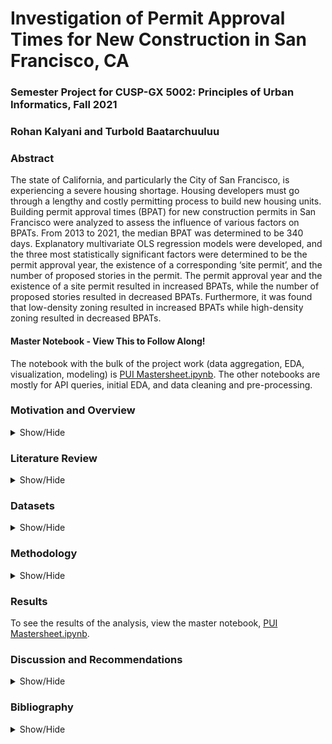 # Investigation of Permit Approval Times for New Construction in San Francisco, CA

### Semester Project for CUSP-GX 5002: Principles of Urban Informatics, Fall 2021

### Rohan Kalyani and Turbold Baatarchuuluu

### Abstract

The state of California, and particularly the City of San Francisco, is experiencing a severe housing shortage. Housing developers must go through a lengthy and costly permitting process to build new housing units. Building permit approval times (BPAT) for new construction permits in San Francisco were analyzed to assess the influence of various factors on BPATs. From 2013 to 2021, the median BPAT was determined to be 340 days. Explanatory multivariate OLS regression models were developed, and the three most statistically significant factors were determined to be the permit approval year, the existence of a corresponding ‘site permit’, and the number of proposed stories in the permit. The permit approval year and the existence of a site permit resulted in increased BPATs, while the number of proposed stories resulted in decreased BPATs. Furthermore, it was found that low-density zoning resulted in increased BPATs while high-density zoning resulted in decreased BPATs.

#### Master Notebook - View This to Follow Along!
The notebook with the bulk of the project work (data aggregation, EDA, visualization, modeling) is [PUI Mastersheet.ipynb](https://github.com/rohanskalyani/sfpermittimes/blob/main/PUI%20Mastersheet.ipynb). The other notebooks are mostly for API queries, initial EDA, and data cleaning and pre-processing. 

### Motivation and Overview
<details>
<summary>Show/Hide</summary>
The State of California has among the highest housing prices in the United States for a multitude of reasons, most notably because of a massive housing to jobs imbalance caused by decades of sluggish housing construction that isn’t keeping up with the demand<sup>[1]</sup>. High housing costs have displaced more than a million Californians, forced commuters to live in more auto-dependent areas (thus increasing greenhouse gas emissions), and has left the state with an egregious homelessness problem. These problems are particularly pronounced in the City of San Francisco, at the heart of the San Francisco Bay Area, whose astronomically high housing construction costs have further exacerbated the problem. High housing costs have displaced more than a million Californians, forced commuters to live in more auto-dependent areas (thus increasing greenhouse gas emissions), and has left the state with an egregious homelessness problem<sup>[2]</sup>. These problems are particularly pronounced in the City of San Francisco, at the heart of the San Francisco Bay Area, whose astronomically high housing construction costs have further exacerbated the problem.
  <br>
  <br/>
Many cities in the Bay Area (and especially San Francisco) have strict exclusionary zoning ordinances (i.e. land zoned exclusively for single-family homes) and other onerous building regulations (e.g. minimum parking requirements, maximum floor area ratios, minimum lot sizes) that inflate construction costs and severely restrict the type of housing that can be profitably built<sup>[3]</sup>. Another factor that contributes to San Francisco’s high housing construction costs is building permit approval times (BPATs). Housing developers have to wait for their building plans to be approved by the San Francisco Planning Department (SFPD) and the San Francisco Department of Building Inspections (SFDBI) during the plan check process before they can start construction. This is of course a necessary step in ensuring the safety of a proposed building, but many permits end up having unnecessarily long approval times. As of 2021, the median wait time for new construction permits from SFDBI is **797** days. This causes severe delays and huge cost-overruns in development projects, resulting from increased financial uncertainty, as well as wasted land, materials, and labor costs. Delays in building permit approvals are so widespread that many developers have resorted to hiring specialized private permit expeditors to move projects through the review process in a more timely manner<sup>[3]</sup>, which could have serious equity implications.
  <br>
  <br/>
This project seeks to quantify the statistical effects of a variety of factors that could explain BPATs for SFDBI through linear regression analysis. BPATs have changed significantly over time, so to get a better understanding of the current situation, the project will focus on permits issued from 2013-present. Also, since this project’s primary purpose is to examine an aspect of California’s housing crisis (a supply-side problem), the permitting data that will ultimately be collected will refer only to permits that add units of housing to the overall supply (i.e. new construction permits). Permits that refer to non-residential construction, as well as demolition and remodels will be excluded from the analysis.
</details>

### Literature Review
<details>
<summary>Show/Hide</Summary>
One of the only in-depth investigations of the permitting approval process in San Francisco that could be found was conducted by former UC Berkeley Terner Center for Housing Innovation Master’s student Brian Goggin in his report, *Measuring the Length of the Housing Development Review Process* in San Francisco<sup>[6]</sup>, published in 2018. Goggin goes into great detail about the myriad of data quality issues in San Francisco planning and permitting data. In fact, one of his main conclusions is that data quality on the permitting review process needs to be improved. Outside of that, he also found that low-density neighborhoods outside of the dense downtown core had some of the longest permitting review times, and that smaller (>10 units) and mid-size developments (10-50 units) took longer for approval than larger developments (<50 units)
</details>

### Datasets
  <details>
    <summary>Show/Hide</summary>
    
The datasets used for this analysis are as follows:
* SFDBI Historical Building Permits Data (2013-Present)<sup>[4]</sup>
* SFPD Permitting Data (1920-Present)<sup>[5]</sup>
*	SF Assessor Historical Secured Property Tax Rolls (2007-2020)<sup>[7]</sup>
*	SF Active and Retired Land Parcels (2021)<sup>[8]</sup>
*	US Census Bureau → American Community Survey for San Francisco County (2019)<sup>[9]</sup>

All data related to San Francisco was obtained from SF's Open Data portal, [datasf.org](https://datasf.org/opendata/ "SF Open Data")
  </details>
  
### Methodology
<details>
<summary>Show/Hide</Summary>
The first step in this project was to synthesize data sets from the various chosen sources into one master data set that will be used for regression analysis. After cleaning the datasets individually, and filtering for permits that are specific to new housing construction in the DBI dataset (e.g. removing permits for ‘over-the-counter alterations’ which don’t add units of housing), the number of viable permits with permissible data quality went from ~300,000 permits to ~1000 permits. Furthermore, only a handful of features were remaining after the cleaning process, as many of the other features of interest, especially from the SFPD Permitting set (e.g. number of affordable units, presence of accessory dwelling units), had very poor data quality. 
  <br>
  <br/>
Due to issues with the way parcel numbers were recorded in the DBI dataset (i.e. expired parcels that had been split into different parcels in the official SF parcels dataset), merging the DBI data with the tax assessor’s dataset and the parcel shapefile resulted in the loss of another ~300 permits. The final master dataset ultimately only had 693 data points and 10 features:  
  
* Property Area (sq. ft) [Tax Assessor]
* Total Taxable Value of Parcel ($) [Tax Assessor]
* Estimated Cost of Permit Plan ($) [DBI]
* Revised Cost of Permit Plan ($) [DBI]
* Existence of Site Permit (Boolean) [DBI]
* Proposed Number of Units in Permit Plan [DBI]
* Proposed Number of Stories in Permit Plan [DBI]
* Year of Permit Approval [DBI]
* Median Household Income ($) [ACS]
* Parcel Zoning Code Assignment (dummy variable) [SF Parcels]  
  
Before regressions were performed using this dataset, a final exploratory analysis was conducted. A wait time distribution plot was constructed, correlation tables to assess feature multicollinearity were generated, and the BPATs were plotted against every feature to assess spread and correlation. Significant numbers of outliers were detected (e.g. permits with property area greater than 50,000 sqft, which is highly unusual for a small city such as San Francisco), so a final filter step was done to remove the worst outliers, bringing the number of new construction permits to 656. This number seemed rather low, so to ensure the data was grounded in truth, the total number of proposed units for every year in the dataset was cross-verified to be within the same order of magnitude with housing unit production numbers from a housing development pipeline report by the San Francisco Planning Department<sup>[11]</sup>. 

#### Technology
Since the purpose of this project is to investigate possible reasons for long wait times (i.e. create an explanatory model), the data was not split into a training and testing set. Instead, cross-validation in the parameter estimator function was relied upon to reduce bias. For model selection, a lasso cross-validation parameter estimator was chosen in tandem with a forward-searching sequential feature selector, all under the sci-kit learn Python package (known as linear_model.LassoCV and SequentialFeatureSelector, respectively). This combination was selected for its computational speed and statistical robustness. The selector was set to iterate through the full range of possible features (i.e. from 1 to 10 features) and report relevant statistics about the model’s performance. A final model was chosen from the candidate models based on its R2, as well as the statistical significance and the assessed multicollinearity of the component features.
</details>
  
### Results
To see the results of the analysis, view the master notebook, [PUI Mastersheet.ipynb](https://github.com/rohanskalyani/sfpermittimes/blob/main/PUI%20Mastersheet.ipynb).
  
### Discussion and Recommendations
 <details>
   <summary>Show/Hide</summary>
The final regression model identified the existence of site permits, the permit issuance year and the proposed number of stories as the most statistically significant features. The R<sup>2</sup> of the final model indicates that the model’s features were able to explain 33.4% of the variance in the sample BPATs. The permit issuance year was the most impactful feature. This reflects general time-series trends for BPATs in San Francisco. The statistical significance and degree to which the approval year has affected BPATs is a clear sign that the building permit approval process in San Francisco is highly dysfunctional and only getting worse.
   <br>
   <br/>
The existence of site permits is the next most significant regressor for increased BPATs. A site permit is typically required for all new buildings and alterations to existing structures as defined by the San Francisco Building Code<sup>[10]</sup>. However, for unclear reasons, a significant number of permits for new construction do not have a ‘Site Permit’ flag in DBI dataset, enough to have a statistically significant effect on BPATs. Within the original, uncleaned DBI dataset, 33% of all new construction permits have no Site Permit flag, which is interesting considering that site permits are supposedly mandatory for all new construction. The reason for this discrepancy is unknown, though it is plausible that DBI staff, under corrupting influence, waived site permit requirements for preferential developers, as an official San Francisco Public Integrity Review recently found<sup>[14]</sup>. Further investigation is definitely required and DBI’s culture of corruption should definitely be addressed, as San Francisco Mayor London Breed is attempting to do after a slew of high-profile corruption scandals at the DBI<sup>[13]</sup>.
   <br>
   <br/>
The only statistically significant regressor that had a negative impact on BPATs was the proposed number of stories. This contradicts our original hypothesis that taller, denser construction would lead to longer BPATs. This result is consistent with Goggin’s Terner Center report, where mid to large-sized developments were approved faster than smaller developments. A plausible reason for this is the permit expediting industry, in which well-capitalized developers seek to speed up the review process to build taller, higher-margin apartment buildings. 
   <br>
   <br/>
As for the effect that zoning code assignments played on BPATs, permits that were zoned for residential low-density tended to have longer BPATs (i.e. positive coefficient) than permits zoned for high-density (i.e. negative coefficient), which is consistent with Goggin’s findings that lower-density neighborhoods had longer approval times. It is also consistent with this report’s own findings that permits with more proposed stories (i.e. higher density) have shorter BPATs. A caveat is that the zoning code dummy variables were not statistically significant at 95% confidence, possibly as a result of poor data quality, so further research and better data is needed to increase confidence in this result.
   <br>
   <br/> 
Municipal governments collect vast amounts of data regarding each new permit, yet the reporting quality on this data leaves a lot to be desired. A standardized open data reporting format should be developed for housing permits to promote better analysis and accountability in housing development. On this front, California is moving in the right direction; just this year, the California State Legislature passed SB 477, the Housing Data Act, written by State Senator Scott Wiener, which will improve housing data standards across the entire state<sup>[12]</sup>.
   </details>
  
### Bibliography
  <details>
    <summary>Show/Hide</summary>
[1]Californians: Here’s why your housing costs are so high: CalMatters (Sept. 2021)
https://calmatters.org/explainers/housing-costs-high-california/

[2]California’s High Housing Costs - Causes and Consequences: California Legislative Analyst’s Office (2015)
https://lao.ca.gov/reports/2015/finance/housing-costs/housing-costs.pdf

[3]The Hard Costs of Construction: Recent Trends in Labor and Materials Costs for Apartment Buildings in California: Terner Center for Housing Innovation, University of California, Berkeley (Mar. 2020)
https://ternercenter.berkeley.edu/wp-content/uploads/2020/08/Hard_Construction_Costs_March_2020.pdf

[4]San Francisco Department of Building Inspections Historical Building Permits
https://data.sfgov.org/Housing-and-Buildings/Building-Permits/i98e-djp9

[5]San Francisco Department of Planning Historical Permit Data
https://data.sfgov.org/Housing-and-Buildings/SF-Planning-Permitting-Data/kncr-c6jw

[6]Brian Goggin.Measuring the Length of the Housing Development Review Process in San Francisco (2017)
https://ternercenter.berkeley.edu/wp-content/uploads/2018/05/Goggin_Permitting_Timelines_July_2018.pdf

[7]Assessor Historical Secured Property Tax Rolls
https://data.sfgov.org/Housing-and-Buildings/Assessor-Historical-Secured-Property-Tax-Rolls/wv5m-vpq2

[8]Parcels – Active and Retired
https://data.sfgov.org/Geographic-Locations-and-Boundaries/Parcels-Active-and-Retired/acdm-wktn

[9]US Census Bureau → American Community Survey for San Francisco County (2019)
https://www.census.gov/quickfacts/sanfranciscocountycalifornia 

[10]SAN FRANCISCO BUILDING INSPECTION COMMISSION CODES
https://codelibrary.amlegal.com/codes/san_francisco/latest/sf_planning/0-0-0-19797

[11]2020 San Francisco Housing Inventory (Apr. 2021)
https://sfplanning.org/sites/default/files/documents/reports/2020_Housing_Inventory.pdf

[12]Senator Scott Wiener (D-San Francisco)’s Housing Data Act, Senate Bill 477
https://leginfo.legislature.ca.gov/faces/billTextClient.xhtml?bill_id=202120220SB477 (Sep. 2021)

[13]Bay City News: Mayor cracks down on ‘corrupt’ Department of Building Inspection (Sep. 2021)
https://www.sfexaminer.com/news/mayor-issues-executive-directive-to-increase-transparency-in-dbi-amid-misconduct-allegations/

[14]Controller’s Office of the City & County of San Francisco. Public Integrity Review Preliminary Assessment:Department of Building Inspection’s Permitting and Inspections Processes (Sep. 2021)
https://sfcontroller.org/sites/default/files/Documents/Auditing/Public%20Integrity%20Deliverable%20%20DBI%20Permitting%20%20Inspections%20-%2009-16-21.pdf
</details>
